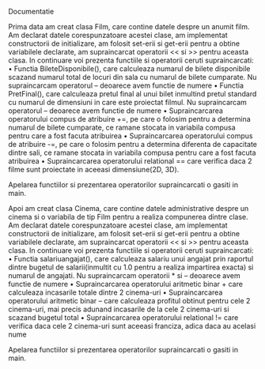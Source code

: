 Documentatie

Prima data am creat clasa Film, care contine datele despre un anumit film. Am declarat datele corespunzatoare acestei clase, am implementat constructorii de initializare, am folosit set-erii si get-erii pentru a obtine variabilele declarate, am supraincarcat operatorii << si >> pentru aceasta clasa. In continuare voi prezenta functiile si operatorii ceruti supraincarcati:
•	Functia BileteDisponibile(), care calculeaza numarul de bilete disponibile scazand numarul total de locuri din sala cu numarul de bilete cumparate. Nu supraincarcam operatorul – deoarece avem functie de numere
•	Functia PretFinal(), care calculeaza pretul final al unui bilet inmultind pretul standard cu numarul de dimensiuni in care este proiectat filmul. Nu supraincarcam operatorul – deoarece avem functie de numere
•	Supraincarcarea operatorului compus de atribuire +=,  pe care o folosim pentru a determina numarul de bilete cumparate, ce ramane stocata in variabila compusa pentru care a fost facuta atribuirea
•	Supraincarcarea operatorului compus de atribuire -=, pe care o folosim pentru a determina diferenta de capacitate dintre sali, ce ramane stocata in variabila compusa pentru care a fost facuta atribuirea
•	Supraincarcarea operatorului relational == care verifica daca 2 filme sunt proiectate in aceeasi dimensiune(2D, 3D).


Apelarea functiilor si prezentarea operatorilor supraincarcati o gasiti in main.

Apoi am creat clasa Cinema, care contine datele administrative despre un cinema si o variabila de tip Film pentru a realiza compunerea dintre clase.  Am declarat datele corespunzatoare acestei clase, am implementat constructorii de initializare, am folosit set-erii si get-erii pentru a obtine variabilele declarate, am supraincarcat operatorii << si >> pentru aceasta clasa. In continuare voi prezenta functiile si operatorii ceruti supraincarcati:
•	Functia salariuangajat(), care calculeaza salariu unui angajat prin raportul dintre bugetul de salarii(inmultit cu 1.0 pentru a realiza impartirea exacta) si numarul de angajati. Nu supraincarcam operatorii * si  – deoarece avem functie de numere
•	Supraincarcarea operatorului aritmetic binar + care calculeaza incasarile totale dintre 2 cinema-uri
•	Supraincarcarea operatorului aritmetic binar – care calculeaza profitul obtinut pentru cele 2 cinema-uri, mai precis adunand incasarile de la cele 2 cinema-uri si scazand bugetul total
•	Supraincarcarea operatorului relational != care verifica daca cele 2 cinema-uri sunt aceeasi franciza, adica daca au acelasi nume

Apelarea functiilor si prezentarea operatorilor supraincarcati o gasiti in main.
